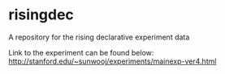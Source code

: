 # risingdec
A repository for the rising declarative experiment data

Link to the experiment can be found below:
http://stanford.edu/~sunwooj/experiments/mainexp-ver4.html
